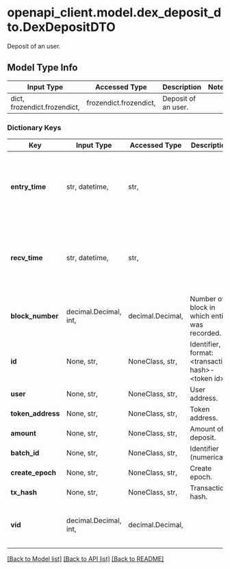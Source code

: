 # openapi_client.model.dex_deposit_dto.DexDepositDTO

Deposit of an user.

## Model Type Info
Input Type | Accessed Type | Description | Notes
------------ | ------------- | ------------- | -------------
dict, frozendict.frozendict,  | frozendict.frozendict,  | Deposit of an user. | 

### Dictionary Keys
Key | Input Type | Accessed Type | Description | Notes
------------ | ------------- | ------------- | ------------- | -------------
**entry_time** | str, datetime,  | str,  |  | [optional] value must conform to RFC-3339 date-time
**recv_time** | str, datetime,  | str,  |  | [optional] value must conform to RFC-3339 date-time
**block_number** | decimal.Decimal, int,  | decimal.Decimal,  | Number of block in which entity was recorded. | [optional] value must be a 64 bit integer
**id** | None, str,  | NoneClass, str,  | Identifier, format: &lt;transaction hash&gt;-&lt;token id&gt;. | [optional] 
**user** | None, str,  | NoneClass, str,  | User address. | [optional] 
**token_address** | None, str,  | NoneClass, str,  | Token address. | [optional] 
**amount** | None, str,  | NoneClass, str,  | Amount of deposit. | [optional] 
**batch_id** | None, str,  | NoneClass, str,  | Identifier (numerical). | [optional] 
**create_epoch** | None, str,  | NoneClass, str,  | Create epoch. | [optional] 
**tx_hash** | None, str,  | NoneClass, str,  | Transaction hash. | [optional] 
**vid** | decimal.Decimal, int,  | decimal.Decimal,  |  | [optional] value must be a 64 bit integer

[[Back to Model list]](../../README.md#documentation-for-models) [[Back to API list]](../../README.md#documentation-for-api-endpoints) [[Back to README]](../../README.md)

